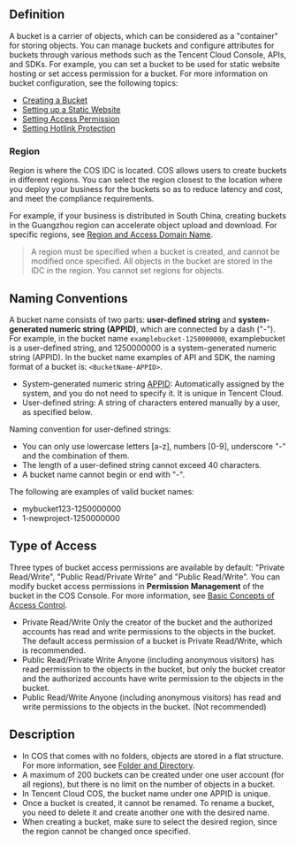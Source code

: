 ## Definition

A bucket is a carrier of objects, which can be considered as a "container" for storing objects. You can manage buckets and configure attributes for buckets through various methods such as the Tencent Cloud Console, APIs, and SDKs. For example, you can set a bucket to be used for static website hosting or set access permission for a bucket.
For more information on bucket configuration, see the following topics: 

-  [Creating a Bucket](https://intl.cloud.tencent.com/document/product/436/13309)
-  [Setting up a Static Website](https://intl.cloud.tencent.com/document/product/436/14984)
-  [Setting Access Permission](https://intl.cloud.tencent.com/document/product/436/13315)
-  [Setting Hotlink Protection](https://intl.cloud.tencent.com/document/product/436/13319)

### Region
Region is where the COS IDC is located. COS allows users to create buckets in different regions. You can select the region closest to the location where you deploy your business for the buckets so as to reduce latency and cost, and meet the compliance requirements.

For example, if your business is distributed in South China, creating buckets in the Guangzhou region can accelerate object upload and download. For specific regions, see [Region and Access Domain Name](https://intl.cloud.tencent.com/document/product/436/6224).

>A region must be specified when a bucket is created, and cannot be modified once specified. All objects in the bucket are stored in the IDC in the region. You cannot set regions for objects.

## Naming Conventions

A bucket name consists of two parts: **user-defined string** and **system-generated numeric string (APPID)**, which are connected by a dash ("-"). For example, in the bucket name `examplebucket-1250000000`, examplebucket is a user-defined string, and 1250000000 is a system-generated numeric string (APPID). In the bucket name examples of API and SDK, the naming format of a bucket is: `<BucketName-APPID>`.

-  System-generated numeric string [APPID](https://intl.cloud.tencent.com/document/product/436/18507#appid): Automatically assigned by the system, and you do not need to specify it. It is unique in Tencent Cloud.
-  User-defined string: A string of characters entered manually by a user, as specified below.

Naming convention for user-defined strings:

-  You can only use lowercase letters [a-z], numbers [0-9], underscore "-" and the combination of them.
-  The length of a user-defined string cannot exceed 40 characters.
-  A bucket name cannot begin or end with "-".

The following are examples of valid bucket names:

- mybucket123-1250000000
- 1-newproject-1250000000

## Type of Access

Three types of bucket access permissions are available by default: "Private Read/Write", "Public Read/Private Write" and "Public Read/Write". You can modify bucket access permissions in **Permission Management** of the bucket in the COS Console. For more information, see [Basic Concepts of Access Control](https://intl.cloud.tencent.com/document/product/436/30581).

-  Private Read/Write
  Only the creator of the bucket and the authorized accounts has read and write permissions to the objects in the bucket. The default access permission of a bucket is Private Read/Write, which is recommended.
-  Public Read/Private Write
  Anyone (including anonymous visitors) has read permission to the objects in the bucket, but only the bucket creator and the authorized accounts have write permission to the objects in the bucket.
-  Public Read/Write
  Anyone (including anonymous visitors) has read and write permissions to the objects in the bucket. (Not recommended)

## Description

-  In COS that comes with no folders, objects are stored in a flat structure. For more information, see [Folder and Directory](https://intl.cloud.tencent.com/document/product/436/13324#.E6.96.87.E4.BB.B6.E5.A4.B9.E5.92.8C.E7.9B.AE.E5.BD.95).
-  A maximum of 200 buckets can be created under one user account (for all regions), but there is no limit on the number of objects in a bucket.
-  In Tencent Cloud COS, the bucket name under one APPID is unique.
-  Once a bucket is created, it cannot be renamed. To rename a bucket, you need to delete it and create another one with the desired name.
-  When creating a bucket, make sure to select the desired region, since the region cannot be changed once specified.



